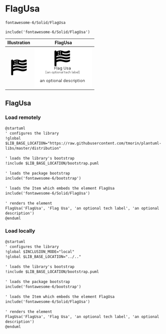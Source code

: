 # FlagUsa


```text
fontawesome-6/Solid/FlagUsa
```

```text
include('fontawesome-6/Solid/FlagUsa')
```



| Illustration | FlagUsa |
| :---: | :---: |
| ![illustration for Illustration](../../fontawesome-6/Solid/FlagUsa.png) | ![illustration for FlagUsa](../../fontawesome-6/Solid/FlagUsa.Local.png) |




## FlagUsa

### Load remotely
```plantuml
@startuml
' configures the library
!global $LIB_BASE_LOCATION="https://raw.githubusercontent.com/tmorin/plantuml-libs/master/distribution"

' loads the library's bootstrap
!include $LIB_BASE_LOCATION/bootstrap.puml

' loads the package bootstrap
include('fontawesome-6/bootstrap')

' loads the Item which embeds the element FlagUsa
include('fontawesome-6/Solid/FlagUsa')

' renders the element
FlagUsa('FlagUsa', 'Flag Usa', 'an optional tech label', 'an optional description')
@enduml
```

### Load locally
```plantuml
@startuml
' configures the library
!global $INCLUSION_MODE="local"
!global $LIB_BASE_LOCATION="../.."

' loads the library's bootstrap
!include $LIB_BASE_LOCATION/bootstrap.puml

' loads the package bootstrap
include('fontawesome-6/bootstrap')

' loads the Item which embeds the element FlagUsa
include('fontawesome-6/Solid/FlagUsa')

' renders the element
FlagUsa('FlagUsa', 'Flag Usa', 'an optional tech label', 'an optional description')
@enduml
```

